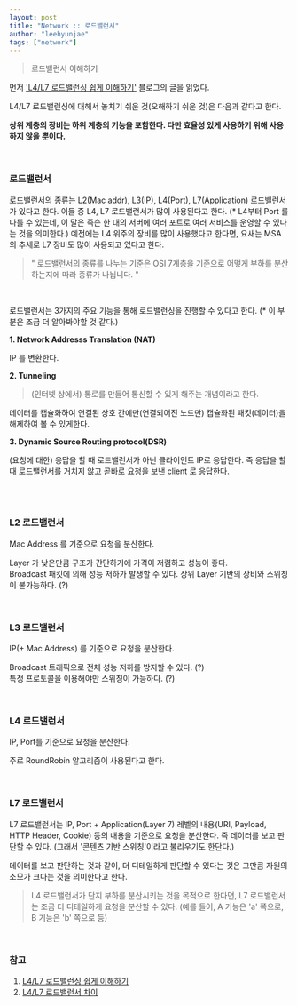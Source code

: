 ```yaml
---
layout: post
title: "Network :: 로드밸런서"
author: "leehyunjae"
tags: ["network"]
---
```


> 로드밸런서 이해하기

먼저 ['L4/L7 로드밸런싱 쉽게 이해하기'](https://aws-hyoh.tistory.com/149) 블로그의 글을 읽었다.

L4/L7 로드밸런싱에 대해서 놓치기 쉬운 것(오해하기 쉬운 것)은 다음과 같다고 한다.

**상위 계층의 장비는 하위 계층의 기능을 포함한다. 다만 효율성 있게 사용하기 위해 사용하지 않을 뿐이다.**

<br>

### 로드밸런서

로드밸런서의 종류는 L2(Mac addr), L3(IP), L4(Port), L7(Application) 로드밸런서가 있다고 한다. 이들 중 L4, L7 로드밸런서가 많이 사용된다고 한다. (\* L4부터 Port 를 다룰 수 있는데, 이 말은 즉슨 한 대의 서버에 여러 포트로 여러 서비스를 운영할 수 있다는 것을 의미한다.) 예전에는 L4 위주의 장비를 많이 사용했다고 한다면, 요새는 MSA 의 추세로 L7 장비도 많이 사용되고 있다고 한다.

> " 로드밸런서의 종류를 나누는 기준은 OSI 7계층을 기준으로 어떻게 부하를 분산하는지에 따라 종류가 나뉩니다. "

<br>

로드밸런서는 3가지의 주요 기능을 통해 로드밸런싱을 진행할 수 있다고 한다. (\* 이 부분은 조금 더 알아봐야할 것 같다.)

**1. Network Addresss Translation (NAT)**

IP 를 변환한다.

**2. Tunneling**

> (인터넷 상에서) 통로를 만들어 통신할 수 있게 해주는 개념이라고 한다.

데이터를 캡슐화하여 연결된 상호 간에만(연결되어진 노드만) 캡슐화된 패킷(데이터)을 해제하여 볼 수 있게한다.

**3. Dynamic Source Routing protocol(DSR)**

(요청에 대한) 응답을 할 때 로드밸런서가 아닌 클라이언트 IP로 응답한다. 즉 응답을 할 때 로드밸런서를 거치지 않고 곧바로 요청을 보낸 client 로 응답한다.

<br><br>

### L2 로드밸런서

Mac Address 를 기준으로 요청을 분산한다. 

Layer 가 낮은만큼 구조가 간단하기에 가격이 저렴하고 성능이 좋다.<br>
Broadcast 패킷에 의해 성능 저하가 발생할 수 있다. 상위 Layer 기반의 장비와 스위칭이 불가능하다. (?)

<br>

### L3 로드밸런서

IP(+ Mac Address) 를 기준으로 요청을 분산한다.

Broadcast 트래픽으로 전체 성능 저하를 방지할 수 있다. (?)<br>
특정 프로토콜을 이용해야만 스위칭이 가능하다. (?)

<br>

### L4 로드밸런서

IP, Port를 기준으로 요청을 분산한다.

주로 RoundRobin 알고리즘이 사용된다고 한다.

<br>

### L7 로드밸런서

L7 로드밸런서는 IP, Port + Application(Layer 7) 레벨의 내용(URI, Payload, HTTP Header, Cookie) 등의 내용을 기준으로 요청을 분산한다. 즉 데이터를 보고 판단할 수 있다. (그래서 '콘텐츠 기반 스위칭'이라고 불리우기도 한단다.)

데이터를 보고 판단하는 것과 같이, 더 디테일하게 판단할 수 있다는 것은 그만큼 자원의 소모가 크다는 것을 의미한다고 한다.

> L4 로드밸런서가 단지 부하를 분산시키는 것을 목적으로 한다면, L7 로드밸런서는 조금 더 디테일하게 요청을 분산할 수 있다. (예를 들어, A 기능은 'a' 쪽으로, B 기능은 'b' 쪽으로 등)



<br>

### 참고

1. [L4/L7 로드밸런싱 쉽게 이해하기](https://aws-hyoh.tistory.com/149)
2. [L4/L7 로드밸런서 차이](https://jaehoney.tistory.com/73)